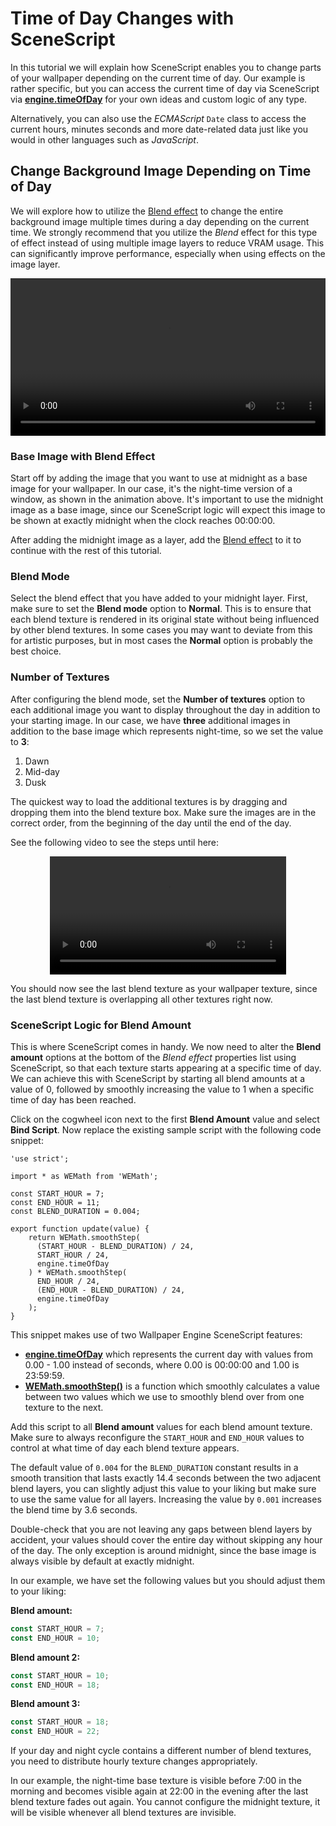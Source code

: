 # Time of Day Changes with SceneScript

In this tutorial we will explain how SceneScript enables you to change parts of your wallpaper depending on the current time of day. Our example is rather specific, but you can access the current time of day via SceneScript via [**engine.timeOfDay**](/en/scene/scenescript/reference/class/IEngine.html#timeofday-number) for your own ideas and custom logic of any type.

Alternatively, you can also use the *ECMAScript* `Date` class to access the current hours, minutes seconds and more date-related data just like you would in other languages such as *JavaScript*.

## Change Background Image Depending on Time of Day

We will explore how to utilize the [Blend effect](/scene/effects/effect/blend.html) to change the entire background image multiple times during a day depending on the current time. We strongly recommend that you utilize the *Blend* effect for this type of effect instead of using multiple image layers to reduce VRAM usage. This can significantly improve performance, especially when using effects on the image layer.

<video width="100%" controls autoplay loop>
  <source src="/videos/timeofday.mp4" type="video/mp4">
  Your browser does not support the video tag.
</video>

### Base Image with Blend Effect

Start off by adding the image that you want to use at midnight as a base image for your wallpaper. In our case, it's the night-time version of a window, as shown in the animation above. It's important to use the midnight image as a base image, since our SceneScript logic will expect this image to be shown at exactly midnight when the clock reaches 00:00:00.

After adding the midnight image as a layer, add the [Blend effect](/scene/effects/effect/blend.html) to it to continue with the rest of this tutorial.

### Blend Mode

Select the blend effect that you have added to your midnight layer. First, make sure to set the **Blend mode** option to **Normal**. This is to ensure that each blend texture is rendered in its original state without being influenced by other blend textures. In some cases you may want to deviate from this for artistic purposes, but in most cases the **Normal** option is probably the best choice.

### Number of Textures

After configuring the blend mode, set the **Number of textures** option to each additional image you want to display throughout the day in addition to your starting image. In our case, we have **three** additional images in addition to the base image which represents night-time, so we set the value to **3**:

1. Dawn
2. Mid-day
3. Dusk

The quickest way to load the additional textures is by dragging and dropping them into the blend texture box. Make sure the images are in the correct order, from the beginning of the day until the end of the day.

 See the following video to see the steps until here:

<video width="75%" style="margin:0 auto;display:block;" controls autoplay loop>
  <source src="/videos/blend_textures.mp4" type="video/mp4">
  Your browser does not support the video tag.
</video>

You should now see the last blend texture as your wallpaper texture, since the last blend texture is overlapping all other textures right now.

### SceneScript Logic for Blend Amount

This is where SceneScript comes in handy. We now need to alter the **Blend amount** options at the bottom of the *Blend effect* properties list using SceneScript, so that each texture starts appearing at a specific time of day. We can achieve this with SceneScript by starting all blend amounts at a value of 0, followed by smoothly increasing the value to 1 when a specific time of day has been reached.

Click on the cogwheel icon next to the first **Blend Amount** value and select **Bind Script**. Now replace the existing sample script with the following code snippet:

```js{5,6}
'use strict';

import * as WEMath from 'WEMath';

const START_HOUR = 7;
const END_HOUR = 11;
const BLEND_DURATION = 0.004;

export function update(value) {
	return WEMath.smoothStep(
      (START_HOUR - BLEND_DURATION) / 24,
      START_HOUR / 24,
      engine.timeOfDay
    ) * WEMath.smoothStep(
      END_HOUR / 24,
      (END_HOUR - BLEND_DURATION) / 24,
      engine.timeOfDay
    );
}
```

This snippet makes use of two Wallpaper Engine SceneScript features:

* [**engine.timeOfDay**](/en/scene/scenescript/reference/class/IEngine.html#timeofday-number) which represents the current day with values from 0.00 - 1.00 instead of seconds, where 0.00 is 00:00:00 and 1.00 is 23:59:59.
* [**WEMath.smoothStep()**](/en/scene/scenescript/reference/module/WEMath.html#smoothstep-min-number-max-number-value-number-number) is a function which smoothly calculates a value between two values which we use to smoothly blend over from one texture to the next.

Add this script to all **Blend amount** values for each blend amount texture. Make sure to always reconfigure the `START_HOUR` and `END_HOUR` values to control at what time of day each blend texture appears.

The default value of `0.004` for the `BLEND_DURATION` constant results in a smooth transition that lasts exactly 14.4 seconds between the two adjacent blend layers, you can slightly adjust this value to your liking but make sure to use the same value for all layers. Increasing the value by `0.001` increases the blend time by 3.6 seconds.

Double-check that you are not leaving any gaps between blend layers by accident, your values should cover the entire day without skipping any hour of the day. The only exception is around midnight, since the base image is always visible by default at exactly midnight.

In our example, we have set the following values but you should adjust them to your liking:

**Blend amount:**
```js
const START_HOUR = 7;
const END_HOUR = 10;
```

**Blend amount 2:**
```js
const START_HOUR = 10;
const END_HOUR = 18;
```

**Blend amount 3:**
```js
const START_HOUR = 18;
const END_HOUR = 22;
```

If your day and night cycle contains a different number of blend textures, you need to distribute hourly texture changes appropriately.

In our example, the night-time base texture is visible before 7:00 in the morning and becomes visible again at 22:00 in the evening after the last blend texture fades out again. You cannot configure the midnight texture, it will be visible whenever all blend textures are invisible.